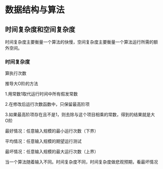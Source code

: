 # 数据结构与算法

## 时间复杂度和空间复杂度

时间复杂度主要衡量一个算法的快慢，空间复杂度主要衡量一个算法运行所需的额外空间。

### 时间复杂度

算执行次数

推导大O阶的方法

1.用常数1取代运行时间中所有假发常数

2.在修改后运行次数函数中，只保留最高阶项

3.如果最高阶项存在且不是1，则去除与这个项目相乘的常数，得到的结果就是大O阶



最好情况：任意输入规模的最小运行次数（下界）

平均情况：任意输入规模的期望运行测试

最坏情况：任意输入规模的最大运行次数（上界）

当一个算法随着输入不同。时间复杂度不同，时间复杂度做悲观预期，看最坏情况

